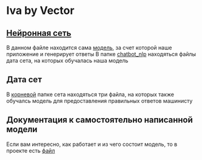 # Iva by Vector
## [Нейронная сеть](./model)
В данном файле находится сама [модель](./model/model_2.h5), за счет которой наше приложение и генерирует ответы
В папке [chatbot_nlp](./model/chatbot_nlp/data) находяться файлы дата сета, на которых обучалась наша модель
## Дата сет
В [корневой](./dataExample_cifra) папке сета находяться три файла, на которых также обучалсь модель для предоставления правильных ответов машинисту
## Документация к самостоятельно написанной модели
Если вам интересно, как работает и из чего состоит модель, то в проекте есть [файл](./main.ipynb)
